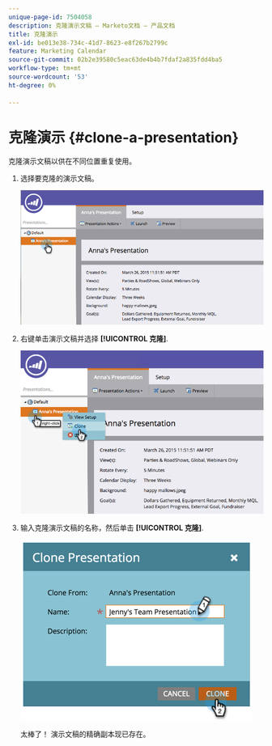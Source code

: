 ```yaml
---
unique-page-id: 7504058
description: 克隆演示文稿 — Marketo文档 — 产品文档
title: 克隆演示
exl-id: be013e38-734c-41d7-8623-e8f267b2799c
feature: Marketing Calendar
source-git-commit: 02b2e39580c5eac63de4b4b7fdaf2a835fdd4ba5
workflow-type: tm+mt
source-wordcount: '53'
ht-degree: 0%

---
```


# 克隆演示 {#clone-a-presentation}

克隆演示文稿以供在不同位置重复使用。

1. 选择要克隆的演示文稿。

   ![](assets/image2015-3-26-12-3a22-3a6.png)

1. 右键单击演示文稿并选择 **[!UICONTROL 克隆]**.

   ![](assets/image2015-3-26-12-3a22-3a47.png)

1. 输入克隆演示文稿的名称，然后单击 **[!UICONTROL 克隆]**.

   ![](assets/image2015-3-20-16-3a14-3a44.png)

   太棒了！ 演示文稿的精确副本现已存在。
